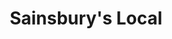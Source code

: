 ---
title: "Sainsbury's Local"
url: /bristol/sainsburys-local-whiteladies-road/
shop: convenience
---